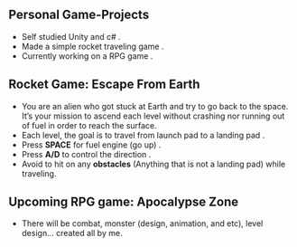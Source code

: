 ## Personal Game-Projects
* Self studied Unity and c# .
* Made a simple rocket traveling game .
* Currently working on a RPG game .

## Rocket Game: Escape From Earth
* You are an alien who got stuck at Earth and try to go back to the space. It’s your mission to ascend each level without crashing nor running out of fuel in order to reach the surface.
* Each level, the goal is to travel from launch pad to a landing pad .
* Press **SPACE** for fuel engine (go up) .
* Press **A/D** to control the direction .
* Avoid to hit on any **obstacles** (Anything that is not a landing pad) while traveling.

## Upcoming RPG game: Apocalypse Zone
* There will be combat, monster (design, animation, and etc), level design... created all by me.
